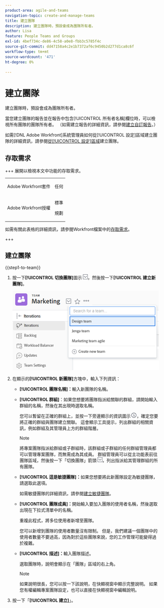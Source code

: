 ```yaml
---
product-area: agile-and-teams
navigation-topic: create-and-manage-teams
title: 建立團隊
description: 建立團隊時，預設會成為團隊所有者。
author: Lisa
feature: People Teams and Groups
exl-id: 4bef734c-de86-4c58-a0e8-fbb3c5785f4c
source-git-commit: dd47158a4c2e1b7372af6c9450b2d277d1ca8c6f
workflow-type: tm+mt
source-wordcount: '471'
ht-degree: 0%

---
```


# 建立團隊

建立團隊時，預設會成為團隊所有者。

當您建立團隊的報告並在報告中包含[!UICONTROL 所有者名稱]欄位時，可以檢視所有團隊的團隊所有者。 （如需建立報告的詳細資訊，請參閱[建立自訂報告](../../reports-and-dashboards/reports/creating-and-managing-reports/create-custom-report.md)。）

如需[!DNL Adobe Workfront]系統管理員如何從[!UICONTROL 設定]區域建立團隊的詳細資訊，請參閱[從[!UICONTROL 設定]區域](../../administration-and-setup/add-users/create-and-manage-teams/create-a-team-from-setup.md)建立團隊。

## 存取需求

+++ 展開以檢視本文中功能的存取需求。

<table style="table-layout:auto"> 
 <col> 
 <col> 
 <tbody> 
  <tr data-mc-conditions=""> 
   <td role="rowheader"> <p>Adobe Workfront套件</p> </td> 
   <td>任何</td> 
  </tr> 
  <tr> 
   <td role="rowheader">Adobe Workfront授權</td> 
   <td>
   <p>標準</p>
   <p>規劃</p></td>
  </tr> 
 </tbody> 
</table>

如需有關此表格的詳細資訊，請參閱Workfront檔案中的[存取需求](/help/quicksilver/administration-and-setup/add-users/access-levels-and-object-permissions/access-level-requirements-in-documentation.md)。

+++

## 建立團隊

{{step1-to-team}}

1. 按一下&#x200B;**[!UICONTROL 切換團隊]**&#x200B;圖示![切換團隊圖示](assets/switch-team-icon.png)，然後按一下&#x200B;**[!UICONTROL 建立新團隊]**。

   ![選取[建立新團隊]。](assets/create-new-team.png)

1. 在顯示的&#x200B;**[!UICONTROL 新團隊]**&#x200B;方塊中，輸入下列資訊：

   * **[!UICONTROL 團隊名稱]：**&#x200B;輸入新團隊的名稱。
   * **[!UICONTROL 群組]**：如果您想要將團隊指派給關聯的群組，請開始輸入群組的名稱，然後在其出現時選取名稱。

     您可以暫留在正確的群組上，並按一下旁邊顯示的資訊圖示![](assets/info-icon.png)，確定您要將正確的群組與團隊建立關聯。 這會顯示工具提示，列出群組的相關資訊，例如群組及其管理員上方的群組階層。

     >[!NOTE]
     >
     >將專案團隊指派給群組或子群組時，該群組或子群組的任何群組管理員都可以管理專案團隊，而無需成為其成員。 群組管理員可以從主功能表前往團隊區域，然後按一下「切換團隊」箭頭![「切換團隊」圖示](assets/switch-team-icon.png)，列出指派給其管理群組的所有團隊。

   * **[!UICONTROL 這是敏捷團隊]：**&#x200B;如果您想要將此新團隊設定為敏捷團隊，請選取此選項。

     如需敏捷團隊的詳細資訊，請參閱[建立敏捷團隊](../../agile/get-started-with-agile-in-workfront/create-an-agile-team.md)。

   * **[!UICONTROL 團隊成員]：**&#x200B;開始輸入要加入團隊的使用者名稱，然後選取出現在下拉式清單中的名稱。

     重複此程式，將多位使用者新增至團隊。

     您可以新增到團隊的使用者數量沒有限制。 但是，我們建議一個團隊中的使用者數量不要過高，因為對於這些團隊來說，您的工作管理可能變得過於複雜。

   * **[!UICONTROL 描述]：**&#x200B;輸入團隊描述。

     選取團隊時，說明會顯示在「團隊」區域的右上角。

     >[!NOTE]
     >
     >如果說明很長，您可以按一下該說明，在快顯視窗中顯示完整說明。 如果您有權編輯專案團隊設定，也可以直接在快顯視窗中編輯說明。

1. 按一下「**[!UICONTROL 建立]**」。
